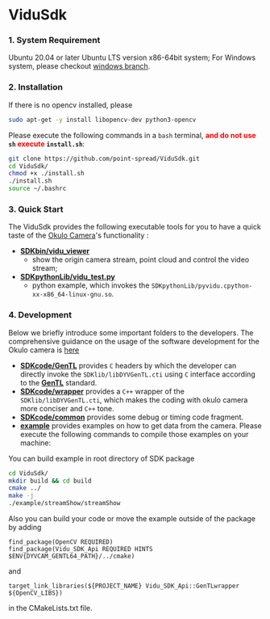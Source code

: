 

# ViduSdk

### 1. System Requirement

Ubuntu 20.04 or later Ubuntu LTS version x86-64bit system; For Windows system, please checkout [windows  branch](https://github.com/point-spread/ViduSdk/tree/windows).

### 2. Installation

If there is no opencv installed, please
```bash
sudo apt-get -y install libopencv-dev python3-opencv
```

Please execute the following commands in a `bash` terminal, **<font color=red>and do not use</font> `sh` <font color=red>execute</font> `install.sh`**:

```bash
git clone https://github.com/point-spread/ViduSdk.git
cd ViduSdk/
chmod +x ./install.sh
./install.sh
source ~/.bashrc
```

### 3. Quick Start

The ViduSdk provides the following executable tools for you to have a quick taste of the [Okulo Camera](https://www.pointspread.cn/okulo-p1)'s functionality :

* **[SDKbin/vidu_viewer](./SDKbin/vidu_viewer)**
  * show the origin camera stream, point cloud and control the video stream;
* **[SDKpythonLib/vidu_test.py](./SDKpythonLib/vidu_test.py)**
  * python example, which invokes the ``SDKpythonLib/pyvidu.cpython-xx-x86_64-linux-gnu.so``.

### 4. Development

Below we briefly introduce some important folders to the developers. The comprehensive guidance on the usage of the software development for the Okulo camera is [here](http://dev.pointspread.cn:82/Okulo_Software_Developer's_Guide.pdf)

* **[SDKcode/GenTL](./SDKcode/GenTL)** provides ``C`` headers by which the developer can directly invoke the ``SDKlib/libDYVGenTL.cti``  using  ``C`` interface according to the **[GenTL](https://www.emva.org/wp-content/uploads/GenICam_GenTL_1_5.pdf)** standard.
* **[SDKcode/wrapper](./SDKcode/wrapper)** provides a ``C++`` wrapper of the ``SDKlib/libDYVGenTL.cti``, which makes the coding with okulo camera more conciser and ``C++`` tone.
* **[SDKcode/common](./SDKcode/common)** provides some debug or timing code fragment.
* **[example](./example)** provides examples on how to get data from the camera. Please execute the following commands to compile those examples on your machine:



You can build example in root directory of SDK package

  ```bash
  cd ViduSdk/
  mkdir build && cd build
  cmake ../
  make -j
  ./example/streamShow/streamShow
  ```

Also you can build your code or move the example outside of the package by adding

```
find_package(OpenCV REQUIRED)
find_package(Vidu_SDK_Api REQUIRED HINTS $ENV{DYVCAM_GENTL64_PATH}/../cmake)
```
and

```
target_link_libraries(${PROJECT_NAME} Vidu_SDK_Api::GenTLwrapper ${OpenCV_LIBS})
```

in the CMakeLists.txt file.

